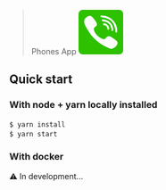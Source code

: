 > Phones App
> <img src="./logo.png" alt="IDaniel" width="80">

## Quick start

### With node + yarn locally installed

```bash
$ yarn install
$ yarn start
```

### With docker

⚠️ In development...
